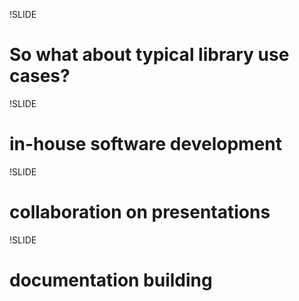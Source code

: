 !SLIDE 
# So what about typical library use cases? #

!SLIDE
# in-house software development #

!SLIDE
# collaboration on presentations #

!SLIDE
# documentation building #

